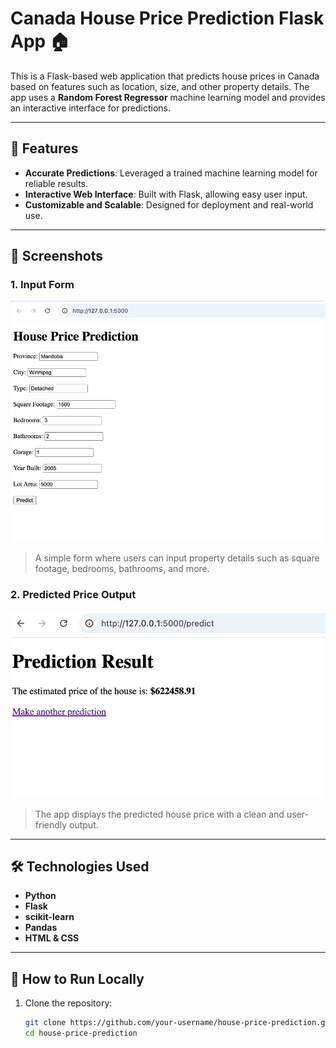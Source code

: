 # Canada House Price Prediction Flask App 🏠

This is a Flask-based web application that predicts house prices in Canada based on features such as location, size, and other property details. The app uses a **Random Forest Regressor** machine learning model and provides an interactive interface for predictions.

---

## 🚀 Features
- **Accurate Predictions**: Leveraged a trained machine learning model for reliable results.
- **Interactive Web Interface**: Built with Flask, allowing easy user input.
- **Customizable and Scalable**: Designed for deployment and real-world use.

---

## 📸 Screenshots

### 1. Input Form
![Input Form Screenshot](images/input_form.png)

> A simple form where users can input property details such as square footage, bedrooms, bathrooms, and more.

### 2. Predicted Price Output
![Prediction Output Screenshot](images/output_prediction.png)

> The app displays the predicted house price with a clean and user-friendly output.

---

## 🛠️ Technologies Used
- **Python**
- **Flask**
- **scikit-learn**
- **Pandas**
- **HTML & CSS**

---

## 🔧 How to Run Locally
1. Clone the repository:
   ```bash
   git clone https://github.com/your-username/house-price-prediction.git
   cd house-price-prediction

